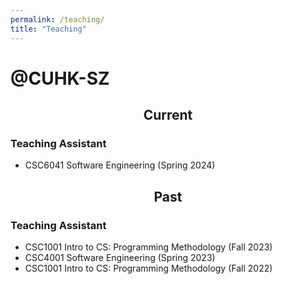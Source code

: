 ```yaml
---
permalink: /teaching/
title: "Teaching"
---
```


# @CUHK-SZ

<!-- ## Current -->

<h2 align="center">Current</h2>

### Teaching Assistant
- CSC6041 Software Engineering (Spring 2024)


<h2 align="center">Past</h2>

### Teaching Assistant
- CSC1001 Intro to CS: Programming Methodology (Fall 2023)
- CSC4001 Software Engineering (Spring 2023)
- CSC1001 Intro to CS: Programming Methodology (Fall 2022)





